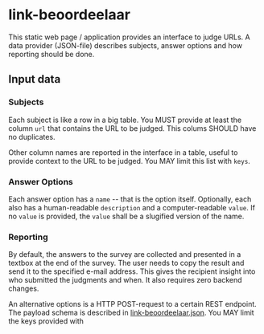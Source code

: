 # link-beoordeelaar

This static web page / application provides an interface to judge URLs. A data provider (JSON-file) describes subjects, answer options and how reporting should be done.

## Input data

### Subjects

Each subject is like a row in a big table. You MUST provide at least the column `url` that contains the URL to be judged. This colums SHOULD have no duplicates.

Other column names are reported in the interface in a table, useful to provide context to the URL to be judged. You MAY limit this list with `keys`.

### Answer Options

Each answer option has a `name` -- that is the option itself. Optionally, each also has a human-readable `description` and a computer-readable `value`. If no `value` is provided, the `value` shall be a slugified version of the name.

### Reporting

By default, the answers to the survey are collected and presented in a textbox at the end of the survey. The user needs to copy the result and send it to the specified e-mail address. This gives the recipient insight into who submitted the judgments and when. It also requires zero backend changes.

An alternative options is a HTTP POST-request to a certain REST endpoint. The payload schema is described in [link-beoordeelaar.json](schema/link-beoordeelaar.json). You MAY limit the keys provided with
